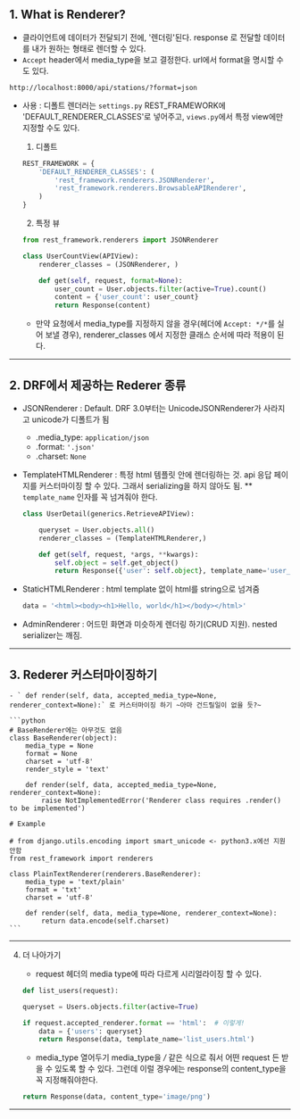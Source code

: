 <!-- * Serialize : python 객체를 json 으로 변환하는 것 (deserialize - json 을 python 객체로 변환하는 것.) -->
## 1. What is Renderer?

- 클라이언트에 데이터가 전달되기 전에, '렌더링'된다. response 로 전달할 데이터를 내가 원하는 형태로 렌더할 수 있다.
- `Accept` header에서 media_type을 보고 결정한다. url에서 format을 명시할 수도 있다.
```plain
http://localhost:8000/api/stations/?format=json
```
- 사용 : 디폴트 렌더러는 `settings.py` REST_FRAMEWORK에 'DEFAULT_RENDERER_CLASSES'로 넣어주고, `views.py`에서 특정 view에만 지정할 수도 있다.

    1. 디폴트
    ```python
    REST_FRAMEWORK = {
        'DEFAULT_RENDERER_CLASSES': (
            'rest_framework.renderers.JSONRenderer',
            'rest_framework.renderers.BrowsableAPIRenderer',
        )
    }
    ```
    2. 특정 뷰
    ```python
    from rest_framework.renderers import JSONRenderer

    class UserCountView(APIView):
        renderer_classes = (JSONRenderer, )

        def get(self, request, format=None):
            user_count = User.objects.filter(active=True).count()
            content = {'user_count': user_count}
            return Response(content)
    ```

    - 만약 요청에서 media_type를 지정하지 않을 경우(헤더에 `Accept: */*`를 실어 보낼 경우), renderer_classes 에서 지정한 클래스 순서에 따라 적용이 된다.

---

## 2. DRF에서 제공하는 Rederer 종류

- JSONRenderer : Default. DRF 3.0부터는 UnicodeJSONRenderer가 사라지고 unicode가 디폴트가 됨
    - .media_type: `application/json`
    - .format: `'.json'`
    - .charset: `None`

- TemplateHTMLRenderer : 특정 html 템플릿 안에 렌더링하는 것. api 응답 페이지를 커스터마이징 할 수 있다. 그래서 serializing을 하지 않아도 됨. ** `template_name` 인자를 꼭 넘겨줘야 한다.

    ```python
    class UserDetail(generics.RetrieveAPIView):

        queryset = User.objects.all()
        renderer_classes = (TemplateHTMLRenderer,)

        def get(self, request, *args, **kwargs):
            self.object = self.get_object()
            return Response({'user': self.object}, template_name='user_detail.html')
    ```

- StaticHTMLRenderer : html template 없이 html를 string으로 넘겨줌

    ```python
    data = '<html><body><h1>Hello, world</h1></body></html>'
    ```

- AdminRenderer : 어드민 화면과 미슷하게 렌더링 하기(CRUD 지원). nested serializer는 깨짐.

---

## 3. Rederer 커스터마이징하기
    - ` def render(self, data, accepted_media_type=None, renderer_context=None):` 로 커스터마이징 하기 ~아마 건드릴일이 없을 듯?~

    ```python
    # BaseRenderer에는 아무것도 없음
    class BaseRenderer(object):
        media_type = None
        format = None
        charset = 'utf-8'
        render_style = 'text'

        def render(self, data, accepted_media_type=None, renderer_context=None):
            raise NotImplementedError('Renderer class requires .render() to be implemented')

    # Example

    # from django.utils.encoding import smart_unicode <- python3.x에선 지원 안함
    from rest_framework import renderers

    class PlainTextRenderer(renderers.BaseRenderer):
        media_type = 'text/plain'
        format = 'txt'
        charset = 'utf-8'

        def render(self, data, media_type=None, renderer_context=None):
            return data.encode(self.charset)
    ```

---

4. 더 나아가기
    - request 헤더의 media type에 따라 다르게 시리얼라이징 할 수 있다.

    ```python
    def list_users(request):

    queryset = Users.objects.filter(active=True)

    if request.accepted_renderer.format == 'html':  # 이렇게!
        data = {'users': queryset}
        return Response(data, template_name='list_users.html')
    ```

    - media_type 열어두기
    media_type을 */* 같은 식으로 줘서 어떤 request 든 받을 수 있도록 할 수 있다. 그런데 이럴 경우에는 response의 content_type을 꼭 지정해줘야한다.

    ```python
    return Response(data, content_type='image/png')
    ```
---

